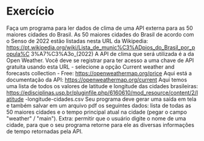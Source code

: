 # Exercício

Faça um programa para ler dados de clima de uma API externa para as 50 maiores
cidades do Brasil. As 50 maiores cidades do Brasil de acordo com o Senso de 2022
estão listadas nesta URL da Wikipedia:
https://pt.wikipedia.org/wiki/Lista_de_munic%C3%ADpios_do_Brasil_por_popula%C
3%A7%C3%A3o_(2022)
A API de clima que será utilizada é a da Open Weather. Você deve se registrar para ter
acesso a uma chave de API gratuita usando esta URL - selecione a opção Current
weather and forecasts collection - Free: https://openweathermap.org/price
Aqui está a documentação da API: https://openweathermap.org/current
Aqui temos uma lista de todos os valores de latitude e longitude das cidades
brasileiras:
https://edisciplinas.usp.br/pluginfile.php/6160610/mod_resource/content/2/latitude
-longitude-cidades.csv
Seu programa deve gerar uma saída em tela e também salvar em um arquivo pdf os
seguintes dados: lista de todas as 50 maiores cidades e o tempo principal atual na
cidade (pegar o campo "weather" / "main").
Extra: permitir que o usuário digite o nome de uma cidade, para que o seu programa
retorne para ele as diversas informações de tempo retornadas pela API.